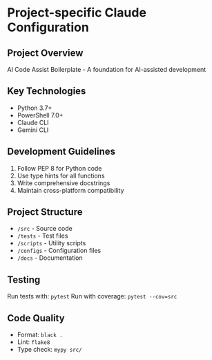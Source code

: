 # Project-specific Claude Configuration

## Project Overview
AI Code Assist Boilerplate - A foundation for AI-assisted development

## Key Technologies
- Python 3.7+
- PowerShell 7.0+
- Claude CLI
- Gemini CLI

## Development Guidelines
1. Follow PEP 8 for Python code
2. Use type hints for all functions
3. Write comprehensive docstrings
4. Maintain cross-platform compatibility

## Project Structure
- `/src` - Source code
- `/tests` - Test files
- `/scripts` - Utility scripts
- `/configs` - Configuration files
- `/docs` - Documentation

## Testing
Run tests with: `pytest`
Run with coverage: `pytest --cov=src`

## Code Quality
- Format: `black .`
- Lint: `flake8`
- Type check: `mypy src/`
